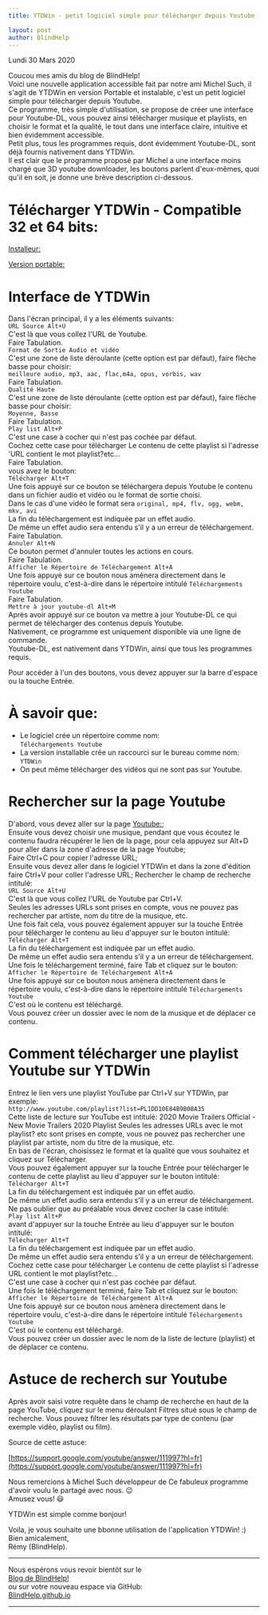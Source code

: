```yaml
--- 
title: YTDWin - petit logiciel simple pour télécharger depuis Youtube

layout: post
author: BlindHelp
---
```


<footer>Lundi 30 Mars 2020</footer>


Coucou mes amis du blog de BlindHelp!    
Voici une nouvelle application accessible fait  par notre ami Michel Such, il s'agit de YTDWin en version Portable et instalable, c'est un petit logiciel simple pour télécharger depuis Youtube.    
Ce programme, très simple d'utilisation, se propose de créer une interface pour Youtube-DL, vous pouvez ainsi télécharger musique et playlists, en choisir le format et la qualité, le tout dans une interface claire, intuitive et bien évidemment accessible.    
Petit plus, tous les programmes requis, dont évidemment Youtube-DL, sont déjà fournis nativement dans YTDWin.    
Il est clair que le programme proposé par Michel a une interface moins chargé que 3D youtube downloader,  les boutons parlent d'eux-mêmes, quoi qu'il en soit, je donne une brève description ci-dessous.    

# Télécharger YTDWin - Compatible 32 et 64 bits: #

[Installeur:](https://www.progaccess.net/r.php?p=ytdwin)

[Version portable:](https://www.progaccess.net/r.php?p=ytdwin_portable)

# Interface de YTDWin #

Dans l'écran principal, il y a les éléments suivants:     
`URL Source Alt+U`    
C'est là que vous collez l'URL de Youtube.    
Faire Tabulation.    
`Format de Sortie Audio et vidéo`    
C'est une zone de liste déroulante (cette option est par défaut), faire flèche basse pour choisir:    
`meilleure audio, mp3, aac, flac,m4a, opus, vorbis, wav`    
	Faire Tabulation.    
	`Qualité Haute`    
	C'est une zone de liste déroulante (cette option est par défaut), faire flèche basse pour choisir:    
`Moyenne, Basse`    
Faire Tabulation.    
`Play list Alt+P`    
C'est une case à cocher qui n'est pas cochée par défaut.    
Cochez cette case pour télécharger Le contenu de cette playlist si l'adresse 'URL contient le mot playlist?etc...    
Faire Tabulation.    
vous avez le bouton:    
`Télécharger Alt+T`    
Une fois appuyé sur ce bouton se téléchargera depuis Youtube le contenu dans un fichier audio et vidéo ou le format de sortie choisi.    
Dans le cas d'une vidéo le format  sera `original, mp4, flv, ogg, webm, mkv, avi`    
La fin du téléchargement est indiquée par un effet audio.    
De même un effet audio sera entendu s'il y a un erreur de téléchargement.    
Faire Tabulation.    
`Annuler Alt+N`    
Ce bouton permet d'annuler toutes les actions en cours.    
Faire Tabulation.    
`Afficher le Répertoire de Téléchargement Alt+A`    
Une fois appuyé sur ce bouton nous amènera directement dans le répertoire voulu, c'est-à-dire dans  le répertoire intitulé `Téléchargements Youtube`    
Faire Tabulation.    
`Mettre à jour youtube-dl Alt+M`    
Après avoir appuyé sur ce bouton va mettre à jour Youtube-DL ce qui permet de télécharger des contenus depuis Youtube.    
Nativement, ce programme est uniquement disponible via une ligne de commande.    
Youtube-DL, est nativement dans YTDWin, ainsi que tous les programmes requis.    

Pour accéder à l'un des boutons, vous devez appuyer sur la barre d'espace ou la touche Entrée.    

# À savoir que: #
- Le logiciel crée un répertoire comme nom:    
`Téléchargements Youtube`    
- La version installable crée un raccourci sur le bureau comme nom:    
`YTDWin`    
- On peut même télécharger des vidéos qui ne sont pas sur Youtube.    

# Rechercher sur la page Youtube #

D'abord, vous devez aller sur la page [Youtube:](https://www.youtube.com/);    
Ensuite vous devez choisir une musique, pendant que vous écoutez le contenu faudra récupérer le lien de la page, pour cela  appuyez sur Alt+D pour aller dans la zone d'adresse de la page Youtube;    
Faire Ctrl+C pour copier l'adresse URL;    
Ensuite vous devez aller dans le logiciel YTDWin et dans la zone d'édition faire Ctrl+V pour coller l'adresse URL; 
Rechercher  le champ de recherche intitulé:    
`URL Source Alt+U`    
C'est là que vous collez l'URL de Youtube par Ctrl+V.    
Seules les adresses URLs sont prises en compte, vous ne pouvez pas rechercher par artiste, nom du titre de la musique, etc.    
Une fois fait cela, vous pouvez également appuyer sur la touche Entrée pour télécharger le contenu au lieu d'appuyer sur le bouton intitulé:    
`Télécharger Alt+T`    
La fin du téléchargement est indiquée par un effet audio.    
De même un effet audio sera entendu s'il y a un erreur de téléchargement.    
Une fois le téléchargement terminé, faire Tab et cliquez sur le bouton:    
`Afficher le Répertoire de Téléchargement Alt+A`    
Une fois appuyé sur ce bouton nous amènera directement dans le répertoire voulu, c'est-à-dire dans  le répertoire intitulé `Téléchargements Youtube`    
C'est où le contenu est téléchargé.    
Vous pouvez créer un dossier avec le nom de la musique et de déplacer ce contenu.    

# Comment télécharger une playlist Youtube sur YTDWin #

Entrez le lien vers une playlist YouTube par Ctrl+V sur YTDWin, par exemple:    
`http://www.youtube.com/playlist?list=PL1DD10E84B9B08A35`    
Cette liste de lecture sur YouTube est intitulé:
2020 Movie Trailers Official - New Movie Trailers 2020 Playlist
Seules les adresses URLs avec le mot playlist? etc sont prises en compte, vous ne pouvez pas rechercher une playlist par artiste, nom du titre de la musique, etc.    
En bas de l'écran, choisissez le format et la qualité que vous souhaitez et cliquez sur Télécharger.    
Vous pouvez également appuyer sur la touche Entrée pour télécharger le contenu de cette playlist au lieu d'appuyer sur le bouton intitulé:    
`Télécharger Alt+T`    
La fin du téléchargement est indiquée par un effet audio.    
De même un effet audio sera entendu s'il y a un erreur de téléchargement.    
Ne pas oublier que au préalable vous devez cocher la case intitulé:    
`Play list Alt+P`    
 avant d'appuyer sur la touche Entrée au lieu d'appuyer sur le bouton intitulé:    
`Télécharger Alt+T`    
La fin du téléchargement est indiquée par un effet audio.    
De même un effet audio sera entendu s'il y a un erreur de téléchargement.    
Cochez cette case pour télécharger Le contenu de cette playlist si l'adresse URL contient le mot playlist?etc...    
C'est une case à cocher qui n'est pas cochée par défaut.    
Une fois le téléchargement terminé, faire Tab et cliquez sur le bouton:    
`Afficher le Répertoire de Téléchargement Alt+A`    
Une fois appuyé sur ce bouton nous amènera directement dans le répertoire voulu, c'est-à-dire dans  le répertoire intitulé `Téléchargements Youtube`    
C'est où le contenu est téléchargé.   
 Vous pouvez créer un dossier avec le nom de la liste de lecture (playlist) et de déplacer ce contenu.    
 
# Astuce de recherch sur Youtube #
Après avoir saisi votre requête dans le champ de recherche en haut de la page YouTube, cliquez sur le menu déroulant Filtres situé sous le champ de recherche. Vous pouvez filtrer les résultats par type de contenu (par exemple vidéo, playlist ou film).    

Source de cette astuce:    

[https://support.google.com/youtube/answer/111997?hl=fr](https://support.google.com/youtube/answer/111997?hl=fr)    

Nous remercions à Michel Such développeur de Ce fabuleux programme d'avoir voulu le partagé  avec nous. 😉    
Amusez vous! 😃    

YTDWin est simple comme bonjour!    

Voila, je vous  souhaite une bbonne utilisation de l'application YTDWin! :)    
Bien amicalement,    
Rémy (BlindHelp).

---

Nous espérons vous revoir bientôt sur le      
[Blog de BlindHelp!](http://blindhelp.blogspot.fr/)                    
ou sur  votre nouveau espace via GitHub:                     
[BlindHelp.github.io](https://blindhelp.github.io)                    

---